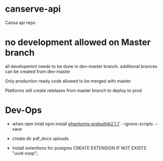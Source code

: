 # canserve-api
Cansa api repo

# no development allowed on Master branch

all developemnt needs to be done in dev-master branch.
additional brances can be created from dev-master

Only production ready code allowed to be merged with master

Platforms will create relelases from master branch to deploy to prod

# Dev-Ops
 - when npm intall
    npm install phantomjs-prebuilt@2.1.7 --ignore-scripts --save

 - create dir
    pdf_docs
    uploads

- Install extentions for postgres
    CREATE EXTENSION IF NOT EXISTS "uuid-ossp";

